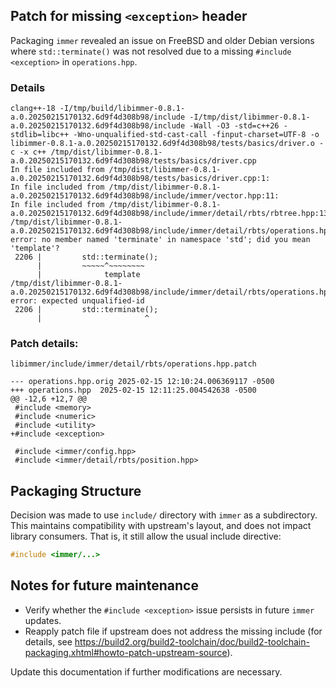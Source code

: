 ## Patch for missing `<exception>` header

Packaging `immer` revealed an issue on FreeBSD and older Debian versions where `std::terminate()` was not resolved due to a missing `#include <exception>` in `operations.hpp`.

### Details

```
clang++-18 -I/tmp/build/libimmer-0.8.1-a.0.20250215170132.6d9f4d308b98/include -I/tmp/dist/libimmer-0.8.1-a.0.20250215170132.6d9f4d308b98/include -Wall -O3 -std=c++26 -stdlib=libc++ -Wno-unqualified-std-cast-call -finput-charset=UTF-8 -o libimmer-0.8.1-a.0.20250215170132.6d9f4d308b98/tests/basics/driver.o -c -x c++ /tmp/dist/libimmer-0.8.1-a.0.20250215170132.6d9f4d308b98/tests/basics/driver.cpp
In file included from /tmp/dist/libimmer-0.8.1-a.0.20250215170132.6d9f4d308b98/tests/basics/driver.cpp:1:
In file included from /tmp/dist/libimmer-0.8.1-a.0.20250215170132.6d9f4d308b98/include/immer/vector.hpp:11:
In file included from /tmp/dist/libimmer-0.8.1-a.0.20250215170132.6d9f4d308b98/include/immer/detail/rbts/rbtree.hpp:13:
/tmp/dist/libimmer-0.8.1-a.0.20250215170132.6d9f4d308b98/include/immer/detail/rbts/operations.hpp:2206:14: error: no member named 'terminate' in namespace 'std'; did you mean 'template'?
 2206 |         std::terminate();
      |         ~~~~~^~~~~~~~~
      |              template
/tmp/dist/libimmer-0.8.1-a.0.20250215170132.6d9f4d308b98/include/immer/detail/rbts/operations.hpp:2206:23: error: expected unqualified-id
 2206 |         std::terminate();
      |                       ^
```

### Patch details:

```
libimmer/include/immer/detail/rbts/operations.hpp.patch
```

```
--- operations.hpp.orig	2025-02-15 12:10:24.006369117 -0500
+++ operations.hpp	2025-02-15 12:11:25.004542638 -0500
@@ -12,6 +12,7 @@
 #include <memory>
 #include <numeric>
 #include <utility>
+#include <exception>
 
 #include <immer/config.hpp>
 #include <immer/detail/rbts/position.hpp>
```

## Packaging Structure

Decision was made to use `include/` directory with `immer` as a subdirectory. This maintains compatibility with upstream's layout, and does not impact library consumers. That is, it still allow the usual include directive:

```cpp
#include <immer/...>
```

## Notes for future maintenance

- Verify whether the `#include <exception>` issue persists in future `immer` updates.
- Reapply patch file if upstream does not address the missing include (for details, see https://build2.org/build2-toolchain/doc/build2-toolchain-packaging.xhtml#howto-patch-upstream-source).

Update this documentation if further modifications are necessary.
